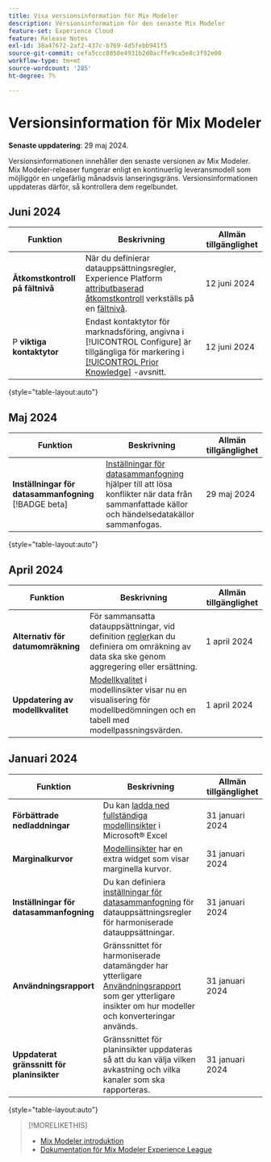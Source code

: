 ```yaml
---
title: Visa versionsinformation för Mix Modeler
description: Versionsinformation för den senaste Mix Modeler
feature-set: Experience Cloud
feature: Release Notes
exl-id: 38a47672-2af2-437c-b769-4d5febb941f5
source-git-commit: cefa5ccc8850e4931b2d0acffe9ca5e8c3f92e00
workflow-type: tm+mt
source-wordcount: '285'
ht-degree: 7%

---
```


# Versionsinformation för Mix Modeler

**Senaste uppdatering**: 29 maj 2024.

Versionsinformationen innehåller den senaste versionen av Mix Modeler. Mix Modeler-releaser fungerar enligt en kontinuerlig leveransmodell som möjliggör en ungefärlig månadsvis lanseringsgräns. Versionsinformationen uppdateras därför, så kontrollera dem regelbundet.

## Juni 2024

| Funktion | Beskrivning | Allmän tillgänglighet |
|---|---|---|
| **Åtkomstkontroll på fältnivå** | När du definierar datauppsättningsregler, Experience Platform [attributbaserad åtkomstkontroll](https://experienceleague.adobe.com/en/docs/experience-platform/access-control/abac/overview) verkställs på en [fältnivå](../harmonize-data/dataset-rules.md#field-level-access-control). | 12 juni 2024 |
| P **viktiga kontaktytor** | Endast kontaktytor för marknadsföring, angivna i [!UICONTROL Configure] är tillgängliga för markering i [[!UICONTROL Prior Knowledge]](../models/create.md) -avsnitt. | 12 juni 2024 |

{style="table-layout:auto"}

## Maj 2024

| Funktion | Beskrivning | Allmän tillgänglighet |
|---|---|---|
| **Inställningar för datasammanfogning** [!BADGE beta] | [Inställningar för datasammanfogning](../harmonize-data/dataset-rules.md#data-merge-preferences) hjälper till att lösa konflikter när data från sammanfattade källor och händelsedatakällor sammanfogas. | 29 maj 2024 |

{style="table-layout:auto"}




## April 2024

| Funktion | Beskrivning | Allmän tillgänglighet |
|---|---|---|
| **Alternativ för datumomräkning** | För sammansatta datauppsättningar, vid definition [regler](../harmonize-data/dataset-rules.md)kan du definiera om omräkning av data ska ske genom aggregering eller ersättning. | 1 april 2024 |
| **Uppdatering av modellkvalitet** | [Modellkvalitet](/help/models/insights.md) i modellinsikter visar nu en visualisering för modellbedömningen och en tabell med modellpassningsvärden. | 1 april 2024 |


## Januari 2024

| Funktion | Beskrivning | Allmän tillgänglighet |
|---|---|---|
| **Förbättrade nedladdningar** | Du kan [ladda ned fullständiga modellinsikter](../models/insights.md) i Microsoft® Excel | 31 januari 2024 |
| **Marginalkurvor** | [Modellinsikter](../models/insights.md) har en extra widget som visar marginella kurvor. | 31 januari 2024 |
| **Inställningar för datasammanfogning** | Du kan definiera [inställningar för datasammanfogning](../harmonize-data/dataset-rules.md#data-merge-preferences) för datauppsättningsregler för harmoniserade datauppsättningar. | 31 januari 2024 |
| **Användningsrapport** | Gränssnittet för harmoniserade datamängder har ytterligare [Användningsrapport](../harmonize-data/usage-report.md) som ger ytterligare insikter om hur modeller och konverteringar används. | 31 januari 2024 |
| **Uppdaterat gränssnitt för planinsikter** | Gränssnittet för planinsikter uppdateras så att du kan välja vilken avkastning och vilka kanaler som ska rapporteras. | 31 januari 2024 |

{style="table-layout:auto"}


>[!MORELIKETHIS]
>
>* [Mix Modeler introduktion](https://business.adobe.com/products/experience-platform/planning-and-measurement.html)
>* [Dokumentation för Mix Modeler Experience League](https://experienceleague.adobe.com/en/docs/mix-modeler)
